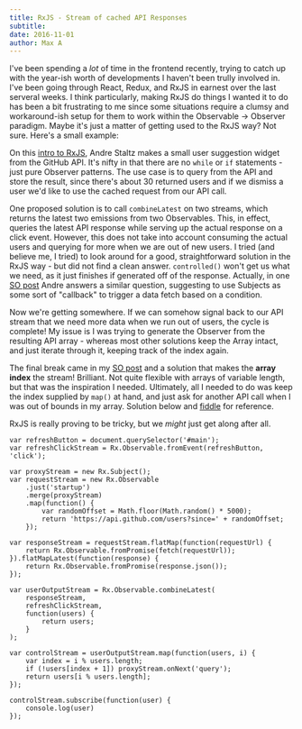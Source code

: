 ```yaml
---
title: RxJS - Stream of cached API Responses
subtitle: 
date: 2016-11-01
author: Max A
---
```


<section>

I've been spending a *lot* of time in the frontend recently, trying to catch up with the year-ish worth of developments I haven't been trully involved in. I've been going through React, Redux, and RxJS in earnest over the last serveral weeks. I think particularly, making RxJS do things I wanted it to do has been a bit frustrating to me since some situations require a clumsy and workaround-ish setup for them to work within the Observable -> Observer paradigm. Maybe it's just a matter of getting used to the RxJS way? Not sure. Here's a small example:

On this [intro to RxJS](https://xgrommx.github.io/rx-book/content/guidelines/introduction/index.html), Andre Staltz makes a small user suggestion widget from the GitHub API. It's nifty in that there are no `while` or `if` statements - just pure Observer patterns. The use case is to query from the API and store the result, since there's about 30 returned users and if we dismiss a user we'd like to use the cached request from our API call.

One proposed solution is to call `combineLatest` on two streams, which returns the latest two emissions from two Observables. This, in effect, queries the latest API response while serving up the actual response on a click event. However, this does not take into account consuming the actual users and querying for more when we are out of new users. I tried (and believe me, I tried) to look around for a good, straightforward solution in the RxJS way - but did not find a clean answer. `controlled()` won't get us what we need, as it just finishes if generated off of the response. Actually, in one [SO post](http://stackoverflow.com/questions/30391212/call-api-repeatedly-until-entire-data-has-been-is-downloaded-data/30427848#30427848) Andre answers a similar question, suggesting to use Subjects as some sort of "callback" to trigger a data fetch based on a condition.

Now we're getting somewhere. If we can somehow signal back to our API stream that we need more data when we run out of users, the cycle is complete! My issue is I was trying to generate the Observer from the resulting API array - whereas most other solutions keep the Array intact, and just iterate through it, keeping track of the index again.

The final break came in my [SO post](http://stackoverflow.com/questions/40348748/rxjs-consume-api-output-and-re-query-when-cache-is-empty/40359622#40359622) and a solution that makes the **array index** the stream! Brilliant. Not quite flexible with arrays of variable length, but that was the inspiration I needed. Ultimately, all I needed to do was keep the index supplied by `map()` at hand, and just ask for another API call when I was out of bounds in my array. Solution below and [fiddle](https://jsfiddle.net/ctk2bhah/5/) for reference.

RxJS is really proving to be tricky, but we *might* just get along after all.

```{.javascript .numberLines}
var refreshButton = document.querySelector('#main');
var refreshClickStream = Rx.Observable.fromEvent(refreshButton, 'click');

var proxyStream = new Rx.Subject();
var requestStream = new Rx.Observable
    .just('startup')
    .merge(proxyStream)
    .map(function() {
        var randomOffset = Math.floor(Math.random() * 5000);
        return 'https://api.github.com/users?since=' + randomOffset;
    });

var responseStream = requestStream.flatMap(function(requestUrl) {
    return Rx.Observable.fromPromise(fetch(requestUrl));
}).flatMapLatest(function(response) {
    return Rx.Observable.fromPromise(response.json());
});

var userOutputStream = Rx.Observable.combineLatest(
    responseStream,
    refreshClickStream,
    function(users) {
        return users;
    }
);

var controlStream = userOutputStream.map(function(users, i) {
    var index = i % users.length;
    if (!users[index + 1]) proxyStream.onNext('query');
    return users[i % users.length];
});

controlStream.subscribe(function(user) {
    console.log(user)
});
```

</section>
